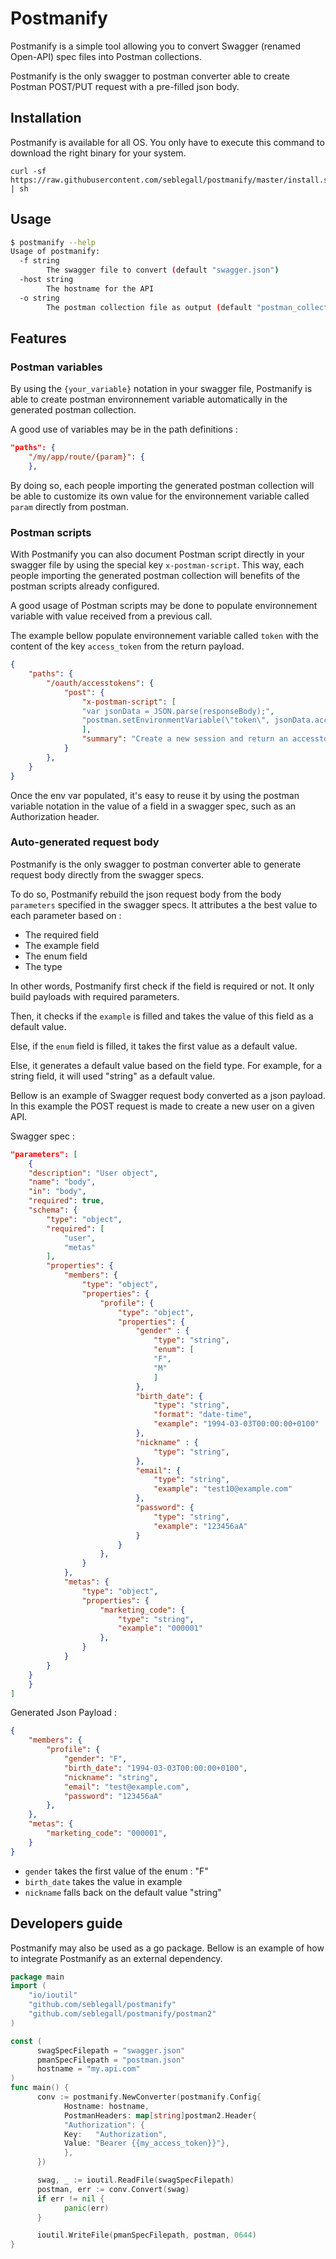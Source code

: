 # Postmanify

Postmanify is a simple tool allowing you to convert Swagger \(renamed Open-API\) spec files into Postman collections.

Postmanify is the only swagger to postman converter able to create Postman POST/PUT request with a pre-filled json body.

## Installation

Postmanify is available for all OS. You only have to execute this command to download the right binary for your system.

```text
curl -sf https://raw.githubusercontent.com/seblegall/postmanify/master/install.sh | sh
```

## Usage

```sh
$ postmanify --help
Usage of postmanify:
  -f string
        The swagger file to convert (default "swagger.json")
  -host string
        The hostname for the API
  -o string
        The postman collection file as output (default "postman_collection.json")
```

## Features

### Postman variables

By using the `{your_variable}` notation in your swagger file, Postmanify is able to create postman environnement variable automatically in the generated postman collection.

A good use of variables may be in the path definitions :

```json
"paths": {
    "/my/app/route/{param}": {
    },
```

By doing so, each people importing the generated postman collection will be able to customize its own value for the environnement variable called `param` directly from postman.

### Postman scripts

With Postmanify you can also document Postman script directly in your swagger file by using the special key `x-postman-script`. This way, each people importing the generated postman collection will benefits  of the postman scripts already configured.

A good usage of Postman scripts may be done to populate environnement variable with value received from a previous call.

The example bellow populate environnement variable called `token` with the content of the key `access_token` from the return payload.

```json
{
    "paths": {
        "/oauth/accesstokens": {
            "post": {
                "x-postman-script": [
                "var jsonData = JSON.parse(responseBody);",
                "postman.setEnvironmentVariable(\"token\", jsonData.access_token);"
                ],
                "summary": "Create a new session and return an accesstoken",
            }
        },
    }
}
```

Once the env var populated, it's easy to reuse it by using the postman variable notation in the value of a field in a swagger spec, such as an Authorization header.

### Auto-generated request body

Postmanify is the only swagger to postman converter able to generate request body directly from the swagger specs.

To do so, Postmanify rebuild the json request body from the body `parameters` specified in the swagger specs. It attributes a the best value to each parameter based on :

* The required field
* The example field
* The enum field
* The type

In other words, Postmanify first check if the field is required or not. It only build payloads with required parameters.

Then, it checks if the `example` is filled and takes the value of this field as a default value.

Else, if the `enum` field is filled, it takes the first value as a default value.

Else, it generates a default value based on the field type. For example, for a string field, it will used "string" as a default value.

Bellow is an example of Swagger request body converted as a json payload. In this example the POST request is made to create a new user on a given API.

Swagger spec : 

```json
"parameters": [
    {
    "description": "User object",
    "name": "body",
    "in": "body",
    "required": true,
    "schema": {
        "type": "object",
        "required": [
            "user",
            "metas"
        ],
        "properties": {
            "members": {
                "type": "object",
                "properties": {
                    "profile": {
                        "type": "object",
                        "properties": {
                            "gender" : {
                                "type": "string",
                                "enum": [
                                "F",
                                "M"
                                ]
                            },
                            "birth_date": {
                                "type": "string",
                                "format": "date-time",
                                "example": "1994-03-03T00:00:00+0100"
                            },
                            "nickname" : {
                                "type": "string",
                            },
                            "email": {
                                "type": "string",
                                "example": "test10@example.com"
                            },
                            "password": {
                                "type": "string",
                                "example": "123456aA"
                            }
                        }
                    },
                }
            },
            "metas": {
                "type": "object",
                "properties": {
                    "marketing_code": {
                        "type": "string",
                        "example": "000001"
                    },
                }
            }
        }
    }
    }
]
```

Generated Json Payload :

```json
{
    "members": {
        "profile": {
            "gender": "F",
            "birth_date": "1994-03-03T00:00:00+0100",
            "nickname": "string",
            "email": "test@example.com",
            "password": "123456aA"
        },
    },
    "metas": {
        "marketing_code": "000001",
    }
}
```

* `gender` takes the first value of the enum : "F"
* `birth_date` takes the value in example
* `nickname` falls back on the default value "string"



## Developers guide

Postmanify may also be used as a go package. Bellow is an example of how to integrate Postmanify as an external dependency.

```go
package main
import (
    "io/ioutil"
    "github.com/seblegall/postmanify"
    "github.com/seblegall/postmanify/postman2"
)

const (
      swagSpecFilepath = "swagger.json"
      pmanSpecFilepath = "postman.json"
      hostname = "my.api.com"
)
func main() {
      conv := postmanify.NewConverter(postmanify.Config{
            Hostname: hostname,
            PostmanHeaders: map[string]postman2.Header{
            "Authorization": {
            Key:   "Authorization",
            Value: "Bearer {{my_access_token}}"},
            },
      })

      swag, _ := ioutil.ReadFile(swagSpecFilepath)
      postman, err := conv.Convert(swag)
      if err != nil {
            panic(err)
      }

      ioutil.WriteFile(pmanSpecFilepath, postman, 0644)
}
```